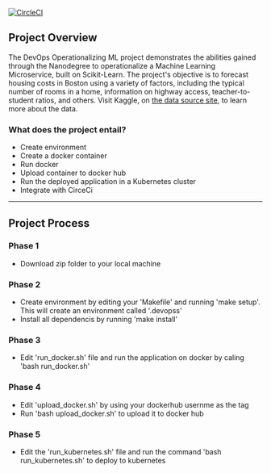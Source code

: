 [![CircleCI](https://dl.circleci.com/status-badge/img/gh/jude-don/DevOps_Operationalizing-ML/tree/main.svg?style=svg)](https://dl.circleci.com/status-badge/redirect/gh/jude-don/DevOps_Operationalizing-ML/tree/main)

## Project Overview

The DevOps Operationalizing ML project demonstrates the abilities gained through the Nanodegree to operationalize a Machine Learning Microservice, built on Scikit-Learn. The project's objective is to forecast housing costs in Boston using a variety of factors, including the typical number of rooms in a home, information on highway access, teacher-to-student ratios, and others. Visit Kaggle, on [the data source site](https://www.kaggle.com/c/boston-housing), to learn more about the data.

### What does the project entail?

* Create environment
* Create a docker container
* Run docker
* Upload container to docker hub
* Run the deployed application in a Kubernetes cluster
* Integrate with CirceCi


---

## Project Process

### Phase 1

* Download zip folder to your local machine



### Phase 2

* Create environment by editing your 'Makefile' and running 'make setup'. This will create an environment called '.devopss'
* Install all dependencis by running 'make install'


### Phase 3

* Edit 'run_docker.sh' file and run the application on docker by caling 'bash run_docker.sh'


### Phase 4
* Edit 'upload_docker.sh' by using your dockerhub usernme as the tag
* Run 'bash upload_docker.sh' to upload it to docker hub


### Phase 5
* Edit the 'run_kubernetes.sh' file and run the command 'bash run_kubernetes.sh' to deploy to kubernetes
